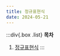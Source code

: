 ```yaml
---
title: 정규표현식
date: 2024-05-21
---
```


:::div{.box .list}
**목차**

1. [정규표현식](/javascript/chapter16/16-1)
   :::

